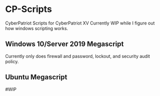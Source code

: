 # CP-Scripts
CyberPatriot Scripts for CyberPatriot XV
Currently WIP while I figure out how windows scripting works.
## Windows 10/Server 2019 Megascript
Currently only does firewall and password, lockout, and security audit policy.
## Ubuntu Megascript
#WIP
